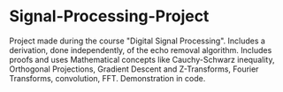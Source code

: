 # Signal-Processing-Project
Project made during the course "Digital Signal Processing". 
Includes a derivation, done independently, of the echo removal algorithm.
Includes proofs and uses Mathematical concepts like Cauchy-Schwarz inequality, Orthogonal Projections, Gradient Descent and Z-Transforms, Fourier Transforms, convolution, FFT.
Demonstration in code.
